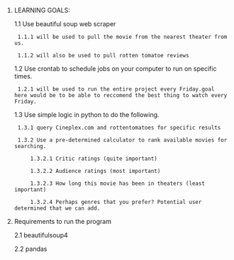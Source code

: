 1. LEARNING GOALS:

    1.1 Use beautiful soup web scraper

        1.1.1 will be used to pull the movie from the nearest theater from us.

        1.1.2 will also be used to pull rotten tomatoe reviews
    
    1.2 Use crontab to schedule jobs on your computer to run on specific times. 

        1.2.1 will be used to run the entire project every Friday.goal here would be to be able to reccomend the best thing to watch every Friday.
    
    1.3 Use simple logic in python to do the following.

        1.3.1 query Cineplex.com and rottentomatoes for specific results

        1.3.2 Use a pre-determined calculator to rank available movies for searching.

            1.3.2.1 Critic ratings (quite important)

            1.3.2.2 Audience ratings (most important)

            1.3.2.3 How long this movie has been in theaters (least important)

            1.3.2.4 Perhaps genres that you prefer? Potential user determined that we can add.

2. Requirements to run the program

    2.1 beautifulsoup4
    
    2.2 pandas 
        